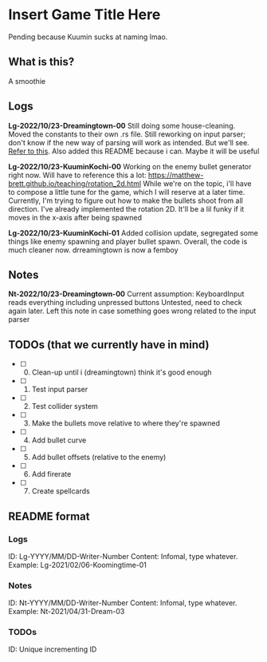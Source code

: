 # Insert Game Title Here
Pending because Kuumin sucks at naming lmao.

## What is this?
A smoothie

## Logs
<a name="Lg-2022/10/23-Dreamingtown-00"></a>
**Lg-2022/10/23-Dreamingtown-00**
Still doing some house-cleaning.
Moved the constants to their own .rs file.
Still reworking on input parser; don't know if the new way of parsing will work as intended. But we'll see. [Refer to this](#Nt-2022/10/23-Dreamingtown-00).
Also added this README because i can. Maybe it will be useful

<a name="Lg-2022/10/23-KuuminKochi-00"></a>
**Lg-2022/10/23-KuuminKochi-00**
Working on the enemy bullet generator right now. Will have to reference this a lot:
https://matthew-brett.github.io/teaching/rotation_2d.html
While we're on the topic, i'll have to compose a little tune for the game, which I will reserve at a later time.
Currently, I'm trying to figure out how to make the bullets shoot from all direction. I've already implemented the rotation 2D. It'll be a lil funky if it moves in the x-axis after being spawned

<a name="Lg-2022/10/23-KuuminKochi-01"></a>
**Lg-2022/10/23-KuuminKochi-01**
Added collision update, segregated some things like enemy spawning and player bullet spawn. Overall, the code is much cleaner now. drreamingtown is now a femboy

## Notes
<a name="Nt-2022/10/23-Dreamingtown-00"></a>
**Nt-2022/10/23-Dreamingtown-00**
Current assumption: KeyboardInput reads everything including unpressed buttons
Untested, need to check again later.
Left this note in case something goes wrong related to the input parser

## TODOs (that we currently have in mind)
- [ ] 0. Clean-up until i (dreamingtown) think it's good enough
- [ ] 1. Test input parser
- [ ] 2. Test collider system
- [ ] 3. Make the bullets move relative to where they're spawned
- [ ] 4. Add bullet curve
- [ ] 5. Add bullet offsets (relative to the enemy)
- [ ] 6. Add firerate
- [ ] 7. Create spellcards

## README format
### Logs
ID: Lg-YYYY/MM/DD-Writer-Number
Content: Infomal, type whatever.
Example: Lg-2021/02/06-Koomingtime-01
### Notes
ID: Nt-YYYY/MM/DD-Writer-Number
Content: Infomal, type whatever.
Example: Nt-2021/04/31-Dream-03
### TODOs
ID: Unique incrementing ID

